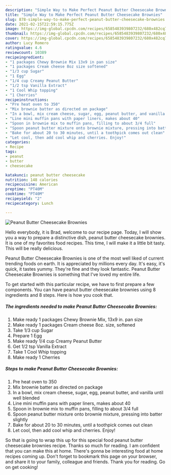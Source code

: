 ```yaml
---
description: "Simple Way to Make Perfect Peanut Butter Cheesecake Brownies"
title: "Simple Way to Make Perfect Peanut Butter Cheesecake Brownies"
slug: 878-simple-way-to-make-perfect-peanut-butter-cheesecake-brownies
date: 2021-02-15T22:59:15.775Z
image: https://img-global.cpcdn.com/recipes/6585483939807232/680x482cq70/peanut-butter-cheesecake-brownies-recipe-main-photo.jpg
thumbnail: https://img-global.cpcdn.com/recipes/6585483939807232/680x482cq70/peanut-butter-cheesecake-brownies-recipe-main-photo.jpg
cover: https://img-global.cpcdn.com/recipes/6585483939807232/680x482cq70/peanut-butter-cheesecake-brownies-recipe-main-photo.jpg
author: Lucy Romero
ratingvalue: 4.6
reviewcount: 10389
recipeingredient:
- "1 packages Chewy Brownie Mix 13x9 in pan size"
- "1 packages Cream cheese 8oz size softened"
- "1/3 cup Sugar"
- "1 Egg"
- "1/4 cup Creamy Peanut Butter"
- "1/2 tsp Vanilla Extract"
- "1 Cool Whip topping"
- "1 Cherries"
recipeinstructions:
- "Pre heat oven to 350"
- "Mix brownie batter as directed on package"
- "In a bowl, mix cream cheese, sugar, egg, peanut butter, and vanilla until well blended"
- "Line mini muffin pans with paper liners, makes about 40"
- "Spoon in brownie mix to muffin pans, filling to about 3/4 full"
- "Spoon peanut butter mixture onto brownie mixture, pressing into batter slightly"
- "Bake for about 20 to 30 minutes, until a toothpick comes out clean"
- "Let cool, then add cool whip and cherries. Enjoy!"
categories:
- Recipe
tags:
- peanut
- butter
- cheesecake

katakunci: peanut butter cheesecake 
nutrition: 148 calories
recipecuisine: American
preptime: "PT40M"
cooktime: "PT40M"
recipeyield: "2"
recipecategory: Lunch

---
```



![Peanut Butter Cheesecake Brownies](https://img-global.cpcdn.com/recipes/6585483939807232/680x482cq70/peanut-butter-cheesecake-brownies-recipe-main-photo.jpg)

Hello everybody, it is Brad, welcome to our recipe page. Today, I will show you a way to prepare a distinctive dish, peanut butter cheesecake brownies. It is one of my favorites food recipes. This time, I will make it a little bit tasty. This will be really delicious.

Peanut Butter Cheesecake Brownies is one of the most well liked of current trending foods on earth. It is appreciated by millions every day. It's easy, it's quick, it tastes yummy. They're fine and they look fantastic. Peanut Butter Cheesecake Brownies is something that I've loved my entire life.




To get started with this particular recipe, we have to first prepare a few components. You can have peanut butter cheesecake brownies using 8 ingredients and 8 steps. Here is how you cook that.

<!--inarticleads1-->

##### The ingredients needed to make Peanut Butter Cheesecake Brownies:

1. Make ready 1 packages Chewy Brownie Mix, 13x9 in. pan size
1. Make ready 1 packages Cream cheese 8oz. size, softened
1. Take 1/3 cup Sugar
1. Prepare 1 Egg
1. Make ready 1/4 cup Creamy Peanut Butter
1. Get 1/2 tsp Vanilla Extract
1. Take 1 Cool Whip topping
1. Make ready 1 Cherries




<!--inarticleads2-->

##### Steps to make Peanut Butter Cheesecake Brownies:

1. Pre heat oven to 350
1. Mix brownie batter as directed on package
1. In a bowl, mix cream cheese, sugar, egg, peanut butter, and vanilla until well blended
1. Line mini muffin pans with paper liners, makes about 40
1. Spoon in brownie mix to muffin pans, filling to about 3/4 full
1. Spoon peanut butter mixture onto brownie mixture, pressing into batter slightly
1. Bake for about 20 to 30 minutes, until a toothpick comes out clean
1. Let cool, then add cool whip and cherries. Enjoy!




So that is going to wrap this up for this special food peanut butter cheesecake brownies recipe. Thanks so much for reading. I am confident that you can make this at home. There's gonna be interesting food at home recipes coming up. Don't forget to bookmark this page on your browser, and share it to your family, colleague and friends. Thank you for reading. Go on get cooking!
